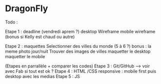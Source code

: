 # DragonFly

Todo : 

Etape 1 : deadline (vendredi aprem ?)
desktop Wireframe
mobile wireframe (bonus si Kelly est chaud ou autre)

Etape 2 : maquettes
Selectionner des villes du monde (5 à 6 ?)
bonus : la meme photo jour/nuit 
Trouver des images de villes 
maquetter le desktop
maquetter le mobile

(Etapes en parrallèle + comparer les codes)
Etape 3 : Git/GitHub --> voir avec Fab si tout est ok ? 
Etape 4 : HTML /CSS 
responsive : mobile first puis desktop avec les medias
Etape 5 : JS
